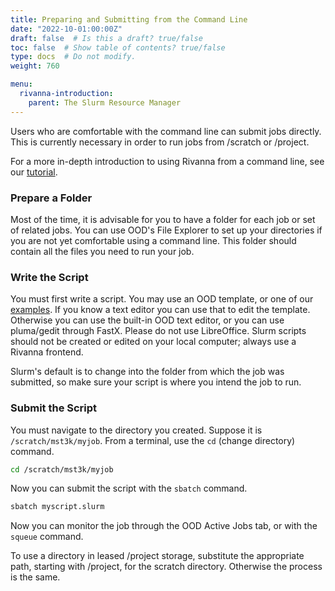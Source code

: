 ```yaml
---
title: Preparing and Submitting from the Command Line
date: "2022-10-01:00:00Z"
draft: false  # Is this a draft? true/false
toc: false  # Show table of contents? true/false
type: docs  # Do not modify.
weight: 760

menu:
  rivanna-introduction:
    parent: The Slurm Resource Manager
---
```


Users who are comfortable with the command line can submit jobs directly. This is currently necessary in order to run jobs from /scratch or /project.  

For a more in-depth introduction to using Rivanna from a command line, see our [tutorial](/notes/rivanna-cli).

### Prepare a Folder

Most of the time, it is advisable for you to have a folder for each job or set of related jobs.  You can use OOD's File Explorer to set up your directories if you are not yet comfortable using a command line.  This folder should contain all the files you need to run your job.

### Write the Script

You must first write a script.  You may use an OOD template, or one of our [examples](https://www.rc.virginia.edu/userinfo/rivanna/slurm/#sample-slurm-command-scripts).  If you know a text editor you can use that to edit the template.  Otherwise you can use the built-in OOD text editor, or you can use pluma/gedit through FastX.  Please do not use LibreOffice.  Slurm scripts should not be created or edited on your local computer; always use a Rivanna frontend.

Slurm's default is to change into the folder from which the job was submitted, so make sure your script is where you intend the job to run.

### Submit the Script

You must navigate to the directory you created.  Suppose it is `/scratch/mst3k/myjob`.  From a terminal, use the `cd` (change directory) command.
```bash
cd /scratch/mst3k/myjob
```

Now you can submit the script with the `sbatch` command.
```bash
sbatch myscript.slurm
```

Now you can monitor the job through the OOD Active Jobs tab, or with the `squeue` command.

To use a directory in leased /project storage, substitute the appropriate path, starting with /project, for the scratch directory.  Otherwise the process is the same.

